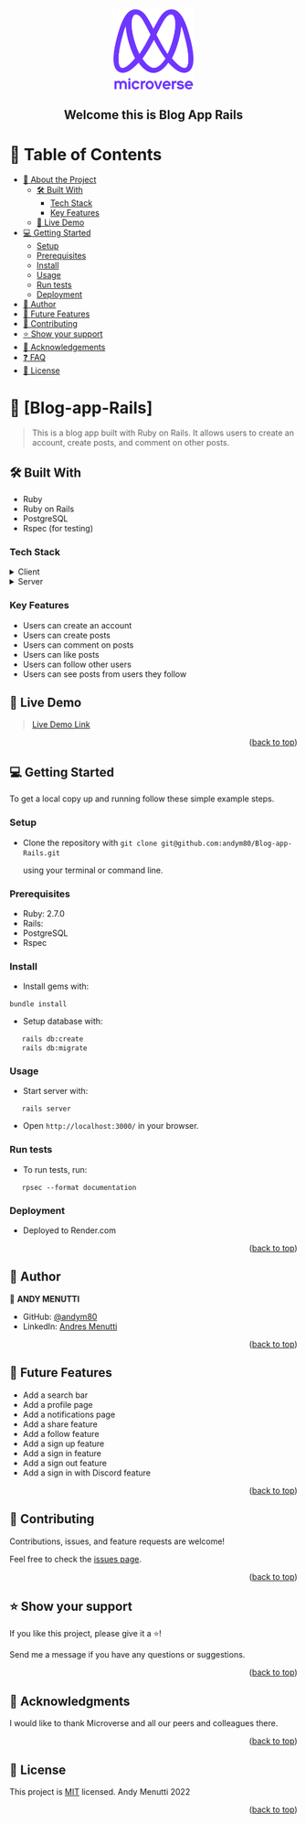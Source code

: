 

<div align="center">

  <img src="murple_logo.png" alt="logo" width="140"  height="auto" />
  <br/>

  <h2><b>Welcome this is Blog App Rails</b></h2>

</div>


# 📗 Table of Contents

- [📖 About the Project](#about-project)
  - [🛠 Built With](#built-with)
    - [Tech Stack](#tech-stack)
    - [Key Features](#key-features)
  - [🚀 Live Demo](#live-demo)
- [💻 Getting Started](#getting-started)
  - [Setup](#setup)
  - [Prerequisites](#prerequisites)
  - [Install](#install)
  - [Usage](#usage)
  - [Run tests](#run-tests)
  - [Deployment](#triangular_flag_on_post-deployment)
- [👥 Author](#author)
- [🔭 Future Features](#future-features)
- [🤝 Contributing](#contributing)
- [⭐️ Show your support](#support)
- [🙏 Acknowledgements](#acknowledgements)
- [❓ FAQ](#faq)
- [📝 License](#license)


# 📖 [Blog-app-Rails] <a name="about-project"></a>

> This is a blog app built with Ruby on Rails. It allows users to create an account, create posts, and comment on other posts.

## 🛠 Built With <a name="built-with"></a>

+ Ruby
+ Ruby on Rails
+ PostgreSQL
+ Rspec (for testing)


### Tech Stack <a name="tech-stack"></a>

<details>
  <summary>Client</summary>
  <ul>
    <li><a href="https://rubyonrails.org/">Ruby on Rails</a></li>
  </ul>
</details>

<details>
  <summary>Server</summary>
  <ul>
    <li><a href="https://www.postgresql.org/">PostgreSQL</a></li>
  </ul>
</details>

### Key Features <a name="key-features"></a>

- Users can create an account
- Users can create posts
- Users can comment on posts
- Users can like posts
- Users can follow other users
- Users can see posts from users they follow


## 🚀 Live Demo <a name="live-demo"></a>

> [Live Demo Link](https://blog-app-rails.herokuapp.com/)


<p align="right">(<a href="#readme-top">back to top</a>)</p>


## 💻 Getting Started <a name="getting-started"></a>

To get a local copy up and running follow these simple example steps.

### Setup <a name="setup"></a>

- Clone the repository with `git clone git@github.com:andym80/Blog-app-Rails.git`

  using your terminal or command line.

### Prerequisites <a name="prerequisites"></a>

- Ruby: 2.7.0
- Rails:
- PostgreSQL
- Rspec

### Install <a name="install"></a>

- Install gems with:

```
bundle install
```

- Setup database with:

```
   rails db:create
   rails db:migrate
```

### Usage <a name="usage"></a>

- Start server with:

```
   rails server
```

- Open `http://localhost:3000/` in your browser.

### Run tests <a name="run-tests"></a>

- To run tests, run:

```
   rpsec --format documentation
```

### Deployment <a name="triangular_flag_on_post-deployment"></a>

- Deployed to Render.com


<p align="right">(<a href="#readme-top">back to top</a>)</p>


## 👥 Author <a name="author"></a>

👤 **ANDY MENUTTI**

- GitHub: [@andym80](https://github.com/andym80)
- LinkedIn: [Andres Menutti](https://linkedin.com/in/andres-menutti)

<p align="right">(<a href="#readme-top">back to top</a>)</p>

## 🔭 Future Features <a name="future-features"></a>

- Add a search bar
- Add a profile page
- Add a notifications page
- Add a share feature
- Add a follow feature
- Add a sign up feature
- Add a sign in feature
- Add a sign out feature
- Add a sign in with Discord feature

<p align="right">(<a href="#readme-top">back to top</a>)</p>




## 🤝 Contributing <a name="contributing"></a>

Contributions, issues, and feature requests are welcome!

Feel free to check the [issues page](https://github.com/andym80/Blog-app-Rails/issues).

<p align="right">(<a href="#readme-top">back to top</a>)</p>

## ⭐️ Show your support <a name="support"></a>

If you like this project, please give it a ⭐️!

Send me a message if you have any questions or suggestions.


<p align="right">(<a href="#readme-top">back to top</a>)</p>

## 🙏 Acknowledgments <a name="acknowledgements"></a>

I would like to thank Microverse and all our peers and colleagues there.

<p align="right">(<a href="#readme-top">back to top</a>)</p>


## 📝 License <a name="license"></a>

This project is [MIT](https://github.com/andym80/Blog-app-Rails/blob/4ea7ceaf93ece76ba539f342bc6e52afe073aeff/LICENSE) licensed.
Andy Menutti 2022


<p align="right">(<a href="#readme-top">back to top</a>)</p>
